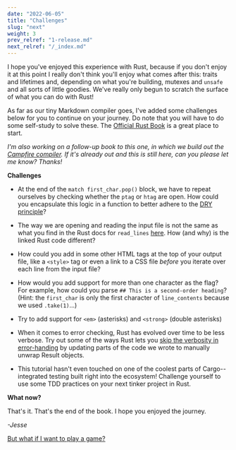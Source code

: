 ```yaml
---
date: "2022-06-05"
title: "Challenges"
slug: "next"
weight: 3
prev_relref: "1-release.md"
next_relref: "/_index.md"
---
```


I hope you've enjoyed this experience with Rust, because if you don't enjoy it at 
this point I really don't think you'll enjoy what comes after this: traits and 
lifetimes and, depending on what you're building, mutexes and `unsafe` and all 
sorts of little goodies. We've really only begun to scratch the surface of 
what you can do with Rust!

As far as our tiny Markdown compiler goes, I've added some challenges below for you 
to continue on your journey. Do note that you will have to do some self-study 
to solve these. The [Official Rust Book](https://doc.rust-lang.org/book/) is a 
great place to start.

_I'm also working on a follow-up book to this one, in which we build out the 
[Campfire compiler](https://github.com/jesselawson/campfire). If it's already out and this is still 
here, can you please let me know? Thanks!_

**Challenges**

* At the end of the `match first_char.pop()` block, we have to repeat ourselves 
  by checking whether the `ptag` or `htag` are open. How could you encapsulate 
  this logic in a function to better adhere to the [DRY principle](https://en.wikipedia.org/wiki/Don%27t_repeat_yourself)?

* The way we are opening and reading the input file is not the same as what you 
  find in the Rust docs for `read_lines` [here](https://doc.rust-lang.org/rust-by-example/std_misc/file/read_lines.html). How (and why) is the linked Rust code different? 

* How could you add in some other HTML tags at the top of your output file, like 
  a `<style>` tag or even a link to a CSS file *before* you iterate over each 
  line from the input file? 

* How would you add support for more than one character as the flag? For example, 
  how could you parse `## This is a second-order heading`? (Hint: the `first_char` 
  is only the first character of `line_contents` because we used `.take(1)`...)

* Try to add support for `<em>` (asterisks) and `<strong>` (double asterisks)

* When it comes to error checking, Rust has evolved over time to be less 
  verbose. Try out some of the ways Rust lets you [skip the verbosity in 
  error-handing](https://thefeedbackloop.xyz/stroustrups-rule-and-layering-over-time/) 
  by updating parts of the code we wrote to manually unwrap Result objects.

* This tutorial hasn't even touched on one of the coolest parts of Cargo--integrated 
  testing built right into the ecosystem! Challenge yourself to use some TDD 
  practices on your next tinker project in Rust.


**What now?**

That's it. That's the end of the book. I hope you enjoyed the journey.

_-Jesse_

[But what if I want to play a game?](https://jessesgames.itch.io)